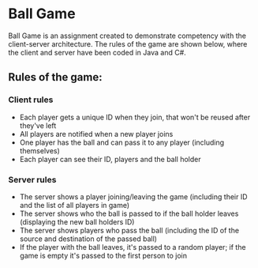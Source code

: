 # Ball Game

Ball Game is an assignment created to demonstrate competency with the client-server architecture. The rules of the game are shown below, where the client and server have been coded in Java and C#.

## Rules of the game:
### Client rules
- Each player gets a unique ID when they join, that won't be reused after they've left
- All players are notified when a new player joins
- One player has the ball and can pass it to any player (including themselves)
- Each player can see their ID, players and the ball holder

### Server rules
- The server shows a player joining/leaving the game (including their ID and the list of all players in game)
- The server shows who the ball is passed to if the ball holder leaves (displaying the new ball holders ID)
- The server shows players who pass the ball (including the ID of the source and destination of the passed ball)
- If the player with the ball leaves, it's passed to a random player; if the game is empty it's passed to the first person to join
